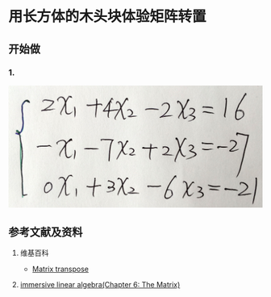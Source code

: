 # 用长方体的木头块体验矩阵转置

## 开始做

### 1.

![](/images/线性代数/用长方体的木头块体验矩阵乘法/1a1.jpg)

## 参考文献及资料

1. 维基百科
	- [Matrix transpose](https://en.wikipedia.org/wiki/Transpose) 

2. [immersive linear algebra(Chapter 6: The Matrix)](http://immersivemath.com/ila/ch06_matrices/ch06.html)